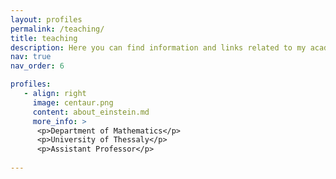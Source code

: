 ```yaml
---
layout: profiles
permalink: /teaching/
title: teaching
description: Here you can find information and links related to my academic teaching activities. "FS" stands for Fall Semester and "SS" for Spring Semester.
nav: true
nav_order: 6

profiles:
   - align: right
     image: centaur.png
     content: about_einstein.md
     more_info: >
      <p>Department of Mathematics</p>
      <p>University of Thessaly</p>
      <p>Assistant Professor</p>
   
---
```


